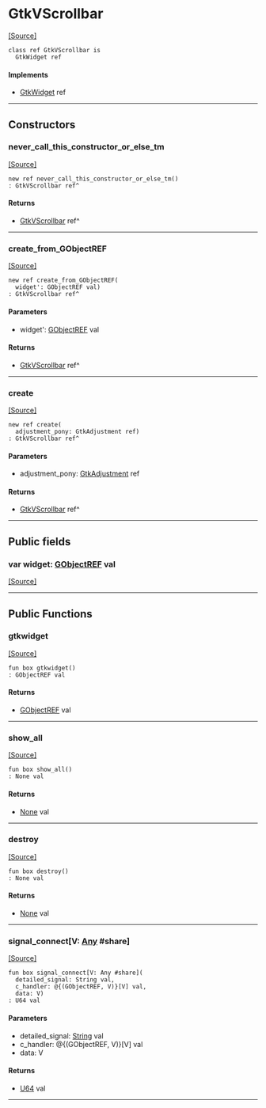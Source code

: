 # GtkVScrollbar
<span class="source-link">[[Source]](src/gtk3/GtkVScrollbar.md#L6)</span>
```pony
class ref GtkVScrollbar is
  GtkWidget ref
```

#### Implements

* [GtkWidget](gtk3-GtkWidget.md) ref

---

## Constructors

### never_call_this_constructor_or_else_tm
<span class="source-link">[[Source]](src/gtk3/GtkVScrollbar.md#L10)</span>


```pony
new ref never_call_this_constructor_or_else_tm()
: GtkVScrollbar ref^
```

#### Returns

* [GtkVScrollbar](gtk3-GtkVScrollbar.md) ref^

---

### create_from_GObjectREF
<span class="source-link">[[Source]](src/gtk3/GtkVScrollbar.md#L13)</span>


```pony
new ref create_from_GObjectREF(
  widget': GObjectREF val)
: GtkVScrollbar ref^
```
#### Parameters

*   widget': [GObjectREF](gtk3-..-gobject-GObjectREF.md) val

#### Returns

* [GtkVScrollbar](gtk3-GtkVScrollbar.md) ref^

---

### create
<span class="source-link">[[Source]](src/gtk3/GtkVScrollbar.md#L17)</span>


```pony
new ref create(
  adjustment_pony: GtkAdjustment ref)
: GtkVScrollbar ref^
```
#### Parameters

*   adjustment_pony: [GtkAdjustment](gtk3-GtkAdjustment.md) ref

#### Returns

* [GtkVScrollbar](gtk3-GtkVScrollbar.md) ref^

---

## Public fields

### var widget: [GObjectREF](gtk3-..-gobject-GObjectREF.md) val
<span class="source-link">[[Source]](src/gtk3/GtkVScrollbar.md#L7)</span>



---

## Public Functions

### gtkwidget
<span class="source-link">[[Source]](src/gtk3/GtkVScrollbar.md#L9)</span>


```pony
fun box gtkwidget()
: GObjectREF val
```

#### Returns

* [GObjectREF](gtk3-..-gobject-GObjectREF.md) val

---

### show_all
<span class="source-link">[[Source]](src/gtk3/GtkWidget.md#L4)</span>


```pony
fun box show_all()
: None val
```

#### Returns

* [None](builtin-None.md) val

---

### destroy
<span class="source-link">[[Source]](src/gtk3/GtkWidget.md#L7)</span>


```pony
fun box destroy()
: None val
```

#### Returns

* [None](builtin-None.md) val

---

### signal_connect\[V: [Any](builtin-Any.md) #share\]
<span class="source-link">[[Source]](src/gtk3/GtkWidget.md#L10)</span>


```pony
fun box signal_connect[V: Any #share](
  detailed_signal: String val,
  c_handler: @{(GObjectREF, V)}[V] val,
  data: V)
: U64 val
```
#### Parameters

*   detailed_signal: [String](builtin-String.md) val
*   c_handler: @{(GObjectREF, V)}[V] val
*   data: V

#### Returns

* [U64](builtin-U64.md) val

---

